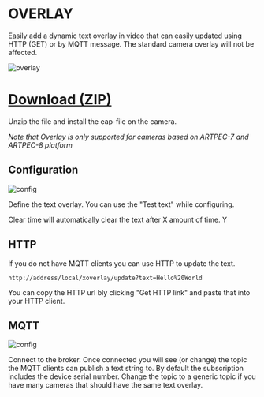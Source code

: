 # OVERLAY

Easily add a dynamic text overlay in video that can easily updated using HTTP (GET) or by MQTT message.  The standard camera overlay will not be affected.

![overlay](https://files.juhlin.me/image/KTEOFBZUHZ)

# [Download (ZIP)](https://api.aintegration.team/acap/overlay?source=github)
Unzip the file and install the eap-file on the camera.

*Note that Overlay is only supported for cameras based on ARTPEC-7 and ARTPEC-8 platform*

## Configuration

![config](https://files.juhlin.me/image/ASUDNGPJBZ)

Define the text overlay.  You can use the "Test text" while configuring.

Clear time will automatically clear the text after X amount of time.  Y

## HTTP
If you do not have MQTT clients you can use HTTP to update the text.  
```
http://address/local/xoverlay/update?text=Hello%20World
```
You can copy the HTTP url bly clicking "Get HTTP link" and paste that into your HTTP client.

## MQTT
![config](https://files.juhlin.me/image/WRJPTQLKNQ)

Connect to the broker.  Once connected you will see (or change) the topic the MQTT clients can publish a text string to.  By default the subscription includes the device serial number.  Change the topic to a generic topic if you have many cameras that should have the same text overlay.


